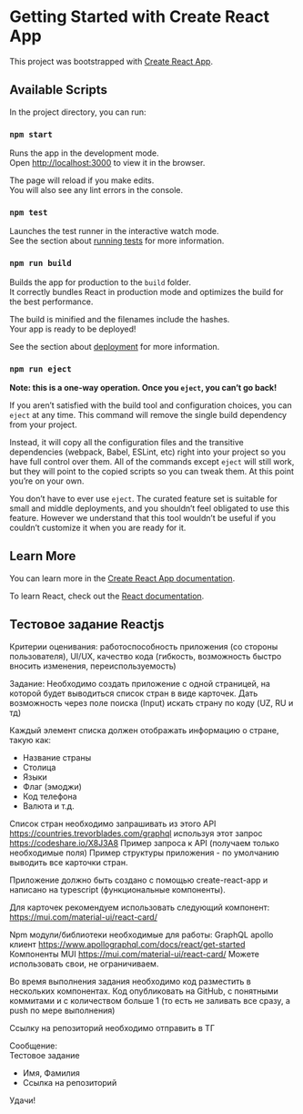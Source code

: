 # Getting Started with Create React App

This project was bootstrapped with [Create React App](https://github.com/facebook/create-react-app).

## Available Scripts

In the project directory, you can run:

### `npm start`

Runs the app in the development mode.\
Open [http://localhost:3000](http://localhost:3000) to view it in the browser.

The page will reload if you make edits.\
You will also see any lint errors in the console.

### `npm test`

Launches the test runner in the interactive watch mode.\
See the section about [running tests](https://facebook.github.io/create-react-app/docs/running-tests) for more information.

### `npm run build`

Builds the app for production to the `build` folder.\
It correctly bundles React in production mode and optimizes the build for the best performance.

The build is minified and the filenames include the hashes.\
Your app is ready to be deployed!

See the section about [deployment](https://facebook.github.io/create-react-app/docs/deployment) for more information.

### `npm run eject`

**Note: this is a one-way operation. Once you `eject`, you can’t go back!**

If you aren’t satisfied with the build tool and configuration choices, you can `eject` at any time. This command will remove the single build dependency from your project.

Instead, it will copy all the configuration files and the transitive dependencies (webpack, Babel, ESLint, etc) right into your project so you have full control over them. All of the commands except `eject` will still work, but they will point to the copied scripts so you can tweak them. At this point you’re on your own.

You don’t have to ever use `eject`. The curated feature set is suitable for small and middle deployments, and you shouldn’t feel obligated to use this feature. However we understand that this tool wouldn’t be useful if you couldn’t customize it when you are ready for it.

## Learn More

You can learn more in the [Create React App documentation](https://facebook.github.io/create-react-app/docs/getting-started).

To learn React, check out the [React documentation](https://reactjs.org/).


## Тестовое задание Reactjs

Критерии оценивания: работоспособность приложения (со стороны пользователя), UI/UX, качество кода (гибкость, возможность быстро вносить изменения, переиспользуемость)

Задание: Необходимо создать приложение с одной страницей, на которой будет выводиться список стран в виде карточек. Дать возможность через поле поиска (Input) искать страну по коду (UZ, RU и тд)

Каждый элемент списка должен отображать информацию о стране, такую как:

* Название страны
* Столица
* Языки
* Флаг (эмоджи)
* Код телефона
* Валюта и т.д.

Список стран необходимо запрашивать из этого API https://countries.trevorblades.com/graphql 
используя этот запрос https://codeshare.io/X8J3A8 
Пример запроса к API (получаем только необходимые поля)
Пример структуры приложения - по умолчанию выводить все карточки стран.

Приложение должно быть создано с помощью create-react-app и написано на typescript (функциональные компоненты).

Для карточек рекомендуем использовать следующий компонент: https://mui.com/material-ui/react-card/

Npm модули/библиотеки необходимые для работы: 
GraphQL apollo клиент https://www.apollographql.com/docs/react/get-started
Компоненты MUI https://mui.com/material-ui/react-card/
Можете использовать свои, не ограничиваем.

Во время выполнения задания необходимо код разместить в нескольких компонентах. Код опубликовать на GitHub, с понятными коммитами и с количеством больше 1 (то есть не заливать все сразу, а push по мере выполнения)

Ссылку на репозиторий необходимо отправить в ТГ

Сообщение:  
Тестовое задание 
- Имя, Фамилия 
- Ссылка на репозиторий

Удачи!

